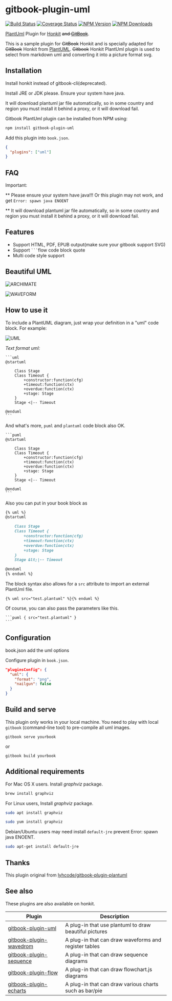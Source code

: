 # gitbook-plugin-uml

[![Build Status](https://github.com/vowstar/gitbook-plugin-uml/actions/workflows/test.yml/badge.svg)](https://github.com/vowstar/gitbook-plugin-uml/actions)
[![Coverage Status](https://coveralls.io/repos/github/vowstar/gitbook-plugin-uml/badge.svg?branch=master)](https://coveralls.io/github/vowstar/gitbook-plugin-uml?branch=master)
[![NPM Version](https://img.shields.io/npm/v/gitbook-plugin-uml.svg?style=flat)](https://www.npmjs.org/package/gitbook-plugin-uml)
[![NPM Downloads](https://img.shields.io/npm/dm/gitbook-plugin-uml.svg?style=flat)](https://www.npmjs.org/package/gitbook-plugin-uml)

[PlantUml](http://www.plantuml.com/) Plugin for [Honkit](https://github.com/honkit/honkit) ~~and [GitBook](https://github.com/GitbookIO/gitbook)~~.

This is a sample plugin for ~~GitBook~~ Honkit and is specially adapted for ~~GitBook~~ Honkit from [PlantUML](http://www.plantuml.com/index.html). ~~Gitbook~~ Honkit PlantUml plugin is used to select from markdown uml and converting it into a picture format svg.

## Installation

Install honkit instead of gitbook-cli(deprecated).

Install JRE or JDK please. Ensure your system have java.

It will download plantuml jar file automatically, so in some country and region you must install it behind a proxy, or it will download fail.

Gitbook PlantUml plugin can be installed from NPM using:

```bash
npm install gitbook-plugin-uml
```

Add this plugin into ``book.json``.

```json
{
  "plugins": ["uml"]
}
```

## FAQ

Important:

** Please ensure your system have java!!! Or this plugin may not work, and get ```Error: spawn java ENOENT```

** It will download plantuml jar file automatically, so in some country and region you must install it behind a proxy, or it will download fail.

## Features

* Support HTML, PDF, EPUB output(make sure your gitbook support SVG)
* Support `` ``` ``flow code block quote
* Multi code style support

## Beautiful UML

![ARCHIMATE](http://www.plantuml.com/plantuml/png/fLLDRzim33rFlqBeXc4Ru0uOi4kH1VNIjScXdR40EVN2saoYrQ8CIMvNRFtle-puAqk3fiiX2KNoYO-ao5FdmVfIvyBTAYh0WfOMKm-qod4qki4rt2bZnsFvMxoofgHiOYoXbPy-YqVX2giyoZStYJKfEYT_WZq1cwwL1eyVRqgdY8-ZebQtzZ17UwTItBA7eiXL2buPYbnjqRbCZ2uC8VazJcbZ8qHBGXvDWJB-JNDG-aXAS78waQDH6_LuF23w-kicx3x610fVMfGpMXghgzjggCdiKAWhuzNouPhYB5C11t8vzt2BQvDdQDrHGBsAvuV2BY1N6IUaybySwZsZEtHUhHg0Wraby50v9izo55o13r5cxYdY3FObPjuN5trXO9W8mRcFh5gjVSJWmJ6ahJjPY4LFcec-TJBea7aAH8fM5GEt4GAHfb6tYSHTqmswf7JUQ7uTa6bIpjjDep1gkb75cLQTwYLtX3Pskswe5F-BdrX5_aNikGDqU9xFT1HjdgEoYCQX3Px8KSzW5yLQ6yg_HxtOfvo99lPQvkPeqz2uRnqC--VCf6NmlwPB85XX_N_-u3pggZPdbzLxxeROdW9V8CzNoAzfykDo0CBoFo1FeamvaVAjZE-1HqrYsAGQENts5UWqJk9dXpO0FLS4bAeGwIxSynsuMnqGid9S5iT_nksZwvyrAHU1-EPiTuk8YaLZigFGeWgdmQsBBKIEAwHCvhZqujilq0LpN5gZfLypsJYi65TQ9idB0nnAvykCfzoxxmNI1I_3ulsnc2EAB_mHlQadJvhD9vlDjp5f7uOyaRt59PjjrvXrITiox3OSXgKMuXUd_1Ks-5y0)

![WAVEFORM](http://www.plantuml.com/plantuml/png/VP5H2vim4CVVxrCSxd6K6QM3oHYkjDrx7zR74SsjXgPQabYxRx-SjaOPJ13k_lVB_tANqdbfVNypu6ff2BSe7OfjYdVz9EC0QjFLLwpD5GVj6xoJrPr20PLkfVs32RMoCfJmCMfdzVJfF4fsc2KblSIVqcWrLjG3wgwjjQEfjElTf5THbqfPSWwhLurpWF8pnyLWjQTV5LsW5Eb2eLP1aBQZP4cg5_Cb2em49WLgKJiqtG2guYX9dsa2tEQTvRyJiCDCFJXAmzdOVfC3JZwDlZIhIWOu--uFt_Uxm-6Oh0ZniXHBbHk-xRXLd6jzaobQr3yA9lu_KPOdl9wC7UOxYppYn_0nagtM4zjbOcKDx632xp5EWBvRF0T--D4PLPmvZ_Zq5ZFDoGIFrPtfgJW53KAtrSRmw-ORBeR60Xtv_evUt-WVEB0y_6f9uKGJBWHboFgR-Gi0)

## How to use it

To include a PlantUML diagram, just wrap your definition in a "uml" code block. For example:

![UML](./images/uml.png)

*Text format uml:*

<pre><code>```uml
@startuml

	Class Stage
	Class Timeout {
		+constructor:function(cfg)
		+timeout:function(ctx)
		+overdue:function(ctx)
		+stage: Stage
	}
 	Stage &lt;|-- Timeout

@enduml
```
</code></pre>

And what's more, ```puml``` and ```plantuml``` code block also OK.

<pre><code>```puml
@startuml

	Class Stage
	Class Timeout {
		+constructor:function(cfg)
		+timeout:function(ctx)
		+overdue:function(ctx)
		+stage: Stage
	}
 	Stage &lt;|-- Timeout

@enduml
```
</code></pre>

Also you can put in your book block as

```markdown
{% uml %}
@startuml

	Class Stage
	Class Timeout {
		+constructor:function(cfg)
		+timeout:function(ctx)
		+overdue:function(ctx)
		+stage: Stage
	}
 	Stage &lt;|-- Timeout

@enduml
{% enduml %}
```

The block syntax also allows for a `src` attribute to import an external PlantUml file.

```text
{% uml src="test.plantuml" %}{% enduml %}
```

Of course, you can also pass the parameters like this.

<pre><code>```puml { src="test.plantuml" }
```
</code></pre>

## Configuration

book.json add the uml options

Configure plugin in `book.json`.

```json
"pluginsConfig": {
  "uml": {
    "format": "png",
    "nailgun": false
  }
}
```

## Build and serve

This plugin only works in your local machine. You need to play with local `gitbook` (command-line tool) to pre-compile all uml images.

```terminal
gitbook serve yourbook
```

or

```terminal
gitbook build yourbook
```

## Additional requirements

For Mac OS X users. Install *graphviz* package.

```bash
brew install graphviz
```

For Linux users, Install *graphviz* package.

```bash
sudo apt install graphviz
```

```bash
sudo yum install graphviz
```

Debian/Ubuntu users may need install ``default-jre`` prevent Error: spawn java ENOENT.

```bash
sudo apt-get install default-jre
```

## Thanks

This plugin original from [lyhcode/gitbook-plugin-plantuml](https://github.com/lyhcode/gitbook-plugin-plantuml)

## See also

These plugins are also available on honkit.

|                                    Plugin                                     |                      Description                       |
| ----------------------------------------------------------------------------- | ------------------------------------------------------ |
| [gitbook-plugin-uml](https://github.com/vowstar/gitbook-plugin-uml)           | A plug-in that use plantuml to draw beautiful pictures |
| [gitbook-plugin-wavedrom](https://github.com/vowstar/gitbook-plugin-wavedrom) | A plug-in that can draw waveforms and register tables  |
| [gitbook-plugin-sequence](https://github.com/vowstar/gitbook-plugin-sequence) | A plug-in that can draw sequence diagrams              |
| [gitbook-plugin-flow](https://github.com/vowstar/gitbook-plugin-flow)         | A plug-in that can draw flowchart.js diagrams          |
| [gitbook-plugin-echarts](https://github.com/vowstar/gitbook-plugin-echarts)   | A plug-in that can draw various charts such as bar/pie |

